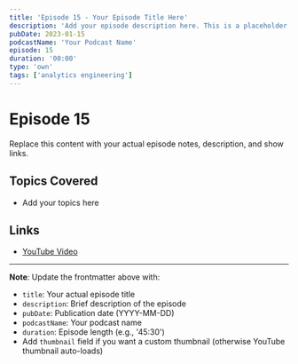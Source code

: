 ```yaml
---
title: 'Episode 15 - Your Episode Title Here'
description: 'Add your episode description here. This is a placeholder for your podcast episode.'
pubDate: 2023-01-15
podcastName: 'Your Podcast Name'
episode: 15
duration: '00:00'
type: 'own'
tags: ['analytics engineering']
---
```


# Episode 15

Replace this content with your actual episode notes, description, and show links.

## Topics Covered
- Add your topics here

## Links
- [YouTube Video](https://www.youtube.com/watch?v=REPLACE_WITH_YOUR_VIDEO_ID)

---

**Note**: Update the frontmatter above with:
- `title`: Your actual episode title
- `description`: Brief description of the episode
- `pubDate`: Publication date (YYYY-MM-DD)
- `podcastName`: Your podcast name
- `duration`: Episode length (e.g., '45:30')
- Add `thumbnail` field if you want a custom thumbnail (otherwise YouTube thumbnail auto-loads)
